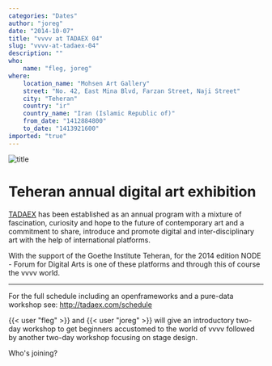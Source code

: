```yaml
---
categories: "Dates"
author: "joreg"
date: "2014-10-07"
title: "vvvv at TADAEX 04"
slug: "vvvv-at-tadaex-04"
description: ""
who: 
    name: "fleg, joreg"
where: 
    location_name: "Mohsen Art Gallery"
    street: "No. 42, East Mina Blvd, Farzan Street, Naji Street"
    city: "Teheran"
    country: "ir"
    country_name: "Iran (Islamic Republic of)"
    from_date: "1412884800"
    to_date: "1413921600"
imported: "true"
---
```



![title](http://www.tadaex.com/2013/wp-content/themes/tadaex/images/tadaex2014.png)

#  Teheran annual digital art exhibition
[TADAEX](http://www.tadaex.com/2014) has been established as an annual program with a mixture of fascination, curiosity and hope to the future of contemporary art and a commitment to share, introduce and promote digital and inter-disciplinary art with the help of international platforms. 

With the support of the Goethe Institute Teheran, for the 2014 edition NODE - Forum for Digital Arts  [](http://node.vvvv.org) is one of these platforms and through this of course the vvvv world.
 
---

For the full schedule including an openframeworks and a pure-data workshop see: 
http://tadaex.com/schedule

{{< user "fleg" >}} and {{< user "joreg" >}} will give an introductory two-day workshop to get beginners accustomed to the world of vvvv followed by another two-day workshop focusing on stage design. 

Who's joining?

